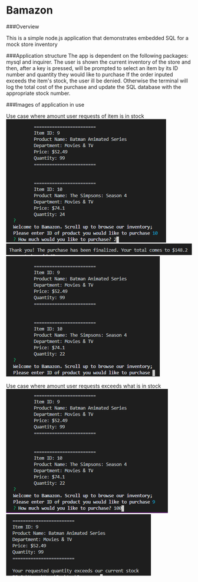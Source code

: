 # Bamazon


###Overview

This is a simple node.js application that demonstrates embedded SQL for a mock store inventory

###Application structure
The app is dependent on the following packages: mysql and inquirer. 
The user is shown the current inventory of the store and then, after a key is pressed, will be prompted to select an item by
its ID number and quantity they would like to purchase 
If the order inputed exceeds the item's stock, the user ill be denied.
Otherwise the terminal will log the total cost of the purchase and update the SQL database with the appropriate stock number. 

###Images of application in use

Use case where amount user requests of item is in stock
<img src="prompt.PNG"/>
<img src="inStock.PNG"/>
<img src="stockUpdated.PNG"/>



Use case where amount user requests exceeds what is in stock
<img src="overstockPrompt.PNG"/>
<img src="OverstockFail.PNG"/>



